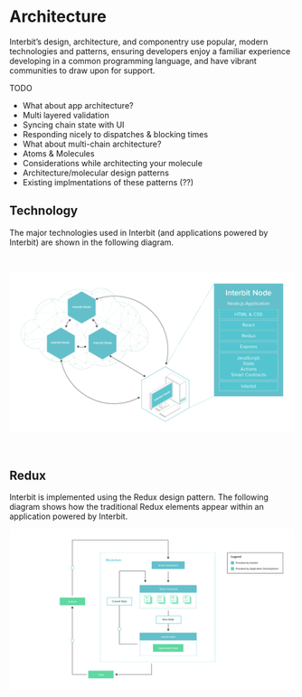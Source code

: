 # Architecture

Interbit’s design, architecture, and componentry use popular, modern technologies and patterns, ensuring developers enjoy a familiar experience developing in a common programming language, and have vibrant communities to draw upon for support.

<div class="tips danger">
  <p><span></span>TODO</p>
  <ul>
    <li>What about app architecture?</li>
    <li>Multi layered validation</li>
    <li>Syncing chain state with UI</li>
    <li>Responding nicely to dispatches &amp; blocking times</li>
    <li>What about multi-chain architecture?</li>
    <li>Atoms &amp; Molecules</li>
    <li>Considerations while architecting your molecule</li>
    <li>Architecture/molecular design patterns</li>
    <li>Existing implmentations of these patterns (??)</li>
  </ul>
</div>


## Technology

The major technologies used in Interbit (and applications powered by Interbit) are shown in the following diagram.

<br>

![](../assets/img/BTL_015_Technology_Diagram-01.png)

<br>

## Redux


Interbit is implemented using the Redux design pattern. The following diagram shows how the traditional Redux elements appear within an application powered by Interbit.

![](../assets/img/BTL_015_Application_Design_Pattern-01.png)

